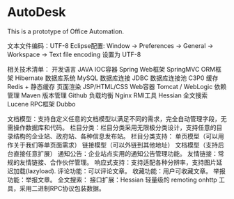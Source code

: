 # AutoDesk
This is a prototype of Office Automation.

文本文件编码：UTF-8
Eclipse配置: Window -> Preferences -> General -> Workspace -> Text file encoding 设置为 UTF-8

相关技术清单：
	开发语言 	JAVA
	IOC容器		Spring
	Web框架		SpringMVC
	ORM框架 		Hibernate
	数据库系统 	MySQL
	数据库连接 	JDBC
	数据库连接池	C3P0
	缓存 		Redis + 静态缓存
	页面渲染 	JSP/HTML/CSS
	Web容器 		Tomcat / WebLogic
	依赖管理		Maven
	版本管理		Github
	负载均衡 	Nginx
	RMI工具		Hessian
	全文搜索		Lucene
	RPC框架		Dubbo
	

文档模型：支持自定义任意的文档模型以满足不同的需求，完全自动管理字段，无需操作数据库和代码。
栏目分类：栏目分类采用无限极分类设计，支持任意的目录结构的企业站、政府站、各种信息发布站。
	栏目分类支持：
		单页模型（可以用作关于我们等单页面需求）
		链接模型（可以外链到其他地址）
		文档模型（支持后台直接任意扩展）
通知公告：企业站点实用的通知公告管理功能。
友情链接：常规的友情链接、合作伙伴管理。
响应式支持：支持适配各种分辨率，支持图片延迟加载(lazyload).
评论功能：可以评论文章。
收藏功能：用户可收藏文章。
举报功能：举报文章。
全文搜索：
接口扩展：Hessian 轻量级的 remoting onhttp 工具，采用二进制RPC协议包装数据。


